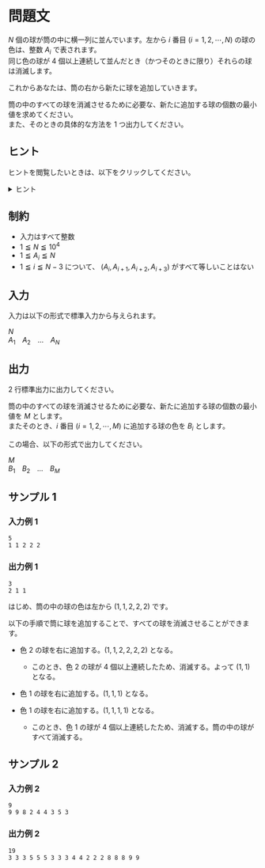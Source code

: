 # 問題文
$N$ 個の球が筒の中に横一列に並んでいます。左から $i$ 番目 $(i = 1, 2, \cdots, N)$ の球の色は、整数 $A_i$ で表されます。  
同じ色の球が $4$ 個以上連続して並んだとき（かつそのときに限り）それらの球は消滅します。

これからあなたは、筒の右から新たに球を追加していきます。

筒の中のすべての球を消滅させるために必要な、新たに追加する球の個数の最小値を求めてください。  
また、そのときの具体的な方法を $1$ つ出力してください。

## ヒント
ヒントを閲覧したいときは、以下をクリックしてください。
<details>
<summary>ヒント</summary>
<div>

どのように球を詰めていくのが最適であるか考えてみましょう。

**スタック**を用いてシミュレーションをしていくと良さそうです。

<div>
</details>

 ## 制約
- 入力はすべて整数
- $1 \leqq N \leqq 10^4$
- $1 \leqq A_i \leqq N$
- $1 \leqq i \leqq N - 3$ について、 $(A_i, A_{i + 1}, A_{i + 2}, A_{i + 3})$  がすべて等しいことはない

## 入力
入力は以下の形式で標準入力から与えられます。

$N$  
$A_1$&emsp;$A_2$&emsp;$\ldots$&emsp;$A_N$

## 出力
$2$ 行標準出力に出力してください。

筒の中のすべての球を消滅させるために必要な、新たに追加する球の個数の最小値を $M$ とします。  
またそのとき、$i$ 番目 $(i = 1, 2, \cdots, M)$ に追加する球の色を $B_i$ とします。

この場合、以下の形式で出力してください。

$M$  
$B_1$&emsp;$B_2$&emsp;$\ldots$&emsp;$B_M$


## サンプル 1
### 入力例 1
```
5
1 1 2 2 2
```

### 出力例 1
```
3
2 1 1
```

はじめ、筒の中の球の色は左から $(1, 1, 2, 2, 2)$ です。

以下の手順で筒に球を追加することで、すべての球を消滅させることができます。

- 色 $2$ の球を右に追加する。$(1, 1, 2, 2, 2, 2)$ となる。
  - このとき、色 $2$ の球が $4$ 個以上連続したため、消滅する。よって $(1, 1)$ となる。

- 色 $1$ の球を右に追加する。$(1, 1, 1)$ となる。

- 色 $1$ の球を右に追加する。$(1, 1, 1, 1)$ となる。
  - このとき、色 $1$ の球が $4$ 個以上連続したため、消滅する。筒の中の球がすべて消滅する。


## サンプル 2
### 入力例 2
```
9
9 9 8 2 4 4 3 5 3
```

### 出力例 2
```
19
3 3 3 5 5 5 3 3 3 4 4 2 2 2 8 8 8 9 9
```